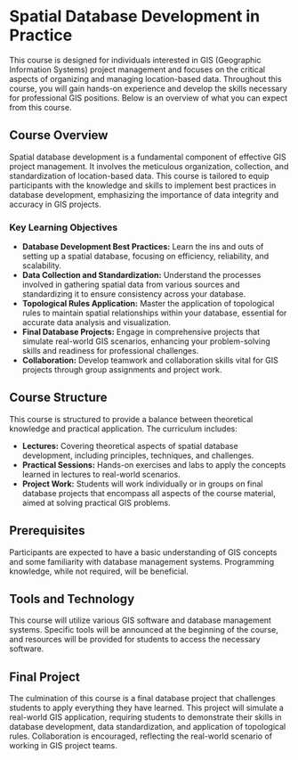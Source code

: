 # Spatial Database Development in Practice

This course is designed for individuals interested in GIS (Geographic Information Systems) project management and focuses on the critical aspects of organizing and managing location-based data. Throughout this course, you will gain hands-on experience and develop the skills necessary for professional GIS positions. Below is an overview of what you can expect from this course.

## Course Overview

Spatial database development is a fundamental component of effective GIS project management. It involves the meticulous organization, collection, and standardization of location-based data. This course is tailored to equip participants with the knowledge and skills to implement best practices in database development, emphasizing the importance of data integrity and accuracy in GIS projects.

### Key Learning Objectives

- **Database Development Best Practices:** Learn the ins and outs of setting up a spatial database, focusing on efficiency, reliability, and scalability.
- **Data Collection and Standardization:** Understand the processes involved in gathering spatial data from various sources and standardizing it to ensure consistency across your database.
- **Topological Rules Application:** Master the application of topological rules to maintain spatial relationships within your database, essential for accurate data analysis and visualization.
- **Final Database Projects:** Engage in comprehensive projects that simulate real-world GIS scenarios, enhancing your problem-solving skills and readiness for professional challenges.
- **Collaboration:** Develop teamwork and collaboration skills vital for GIS projects through group assignments and project work.

## Course Structure

This course is structured to provide a balance between theoretical knowledge and practical application. The curriculum includes:

- **Lectures:** Covering theoretical aspects of spatial database development, including principles, techniques, and challenges.
- **Practical Sessions:** Hands-on exercises and labs to apply the concepts learned in lectures to real-world scenarios.
- **Project Work:** Students will work individually or in groups on final database projects that encompass all aspects of the course material, aimed at solving practical GIS problems.

## Prerequisites

Participants are expected to have a basic understanding of GIS concepts and some familiarity with database management systems. Programming knowledge, while not required, will be beneficial.

## Tools and Technology

This course will utilize various GIS software and database management systems. Specific tools will be announced at the beginning of the course, and resources will be provided for students to access the necessary software.

## Final Project

The culmination of this course is a final database project that challenges students to apply everything they have learned. This project will simulate a real-world GIS application, requiring students to demonstrate their skills in database development, data standardization, and application of topological rules. Collaboration is encouraged, reflecting the real-world scenario of working in GIS project teams.

